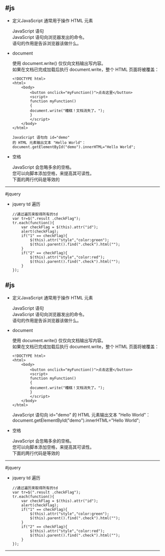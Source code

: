 #js            
-------------------------------------------------------------------------------------------------------              
* 定义JavaScript 通常用于操作 HTML 元素               
            
	JavaScript 语句              
	JavaScript 语句向浏览器发出的命令。              
	语句的作用是告诉浏览器该做什么。              
* document	            
            
	使用 document.write() 仅仅向文档输出写内容。            
	如果在文档已完成加载后执行 document.write，整个 HTML 页面将被覆盖：            
	            
	```            
	<!DOCTYPE html>            
	<html>            
		<body>            
			<button onclick="myFunction()">点击这里</button>            
			<script>            
			function myFunction()            
			{            
			document.write("糟糕！文档消失了。");            
			}            
			</script>            
		</body>            
	</html>            
            
	JavaScript 语句向 id="demo"             
	的 HTML 元素输出文本 "Hello World"：            
	document.getElementById("demo").innerHTML="Hello World";            
	```            
            
* 空格                
            
	JavaScript 会忽略多余的空格。            
	您可以向脚本添加空格，来提高其可读性。            
	下面的两行代码是等效的            
            
------------------------------------------------------------------------------------------------------------            
#jquery            
            
* jquery td 遍历            
	```            
	//通过遍历来取得所有的td            
	var tr=$(".result .checkFlag");            
	tr.each(function(){            
		var checkFlag = $(this).attr("id");            
		alert(checkFlag);            
		if("1" == checkFlag){            
			$(this).attr("style","color:green");            
			$(this).parent().find(".check").html("");            
		}             
		if("2" == checkFlag){            
			$(this).attr("style","color:red");            
			$(this).parent().find(".check").html("");            
		}             
	});            
	```            
#js
-------------------------------------------------------------------------------------------------------  
* 定义JavaScript 通常用于操作 HTML 元素   

	JavaScript 语句   
	JavaScript 语句向浏览器发出的命令。    
	语句的作用是告诉浏览器该做什么。    
* document	

	使用 document.write() 仅仅向文档输出写内容。  
	如果在文档已完成加载后执行 document.write，整个 HTML 页面将被覆盖：    
	
	```
	<!DOCTYPE html>
	<html>
		<body>
			<button onclick="myFunction()">点击这里</button>
			<script>
			function myFunction()
			{
			document.write("糟糕！文档消失了。");
			}
			</script>
		</body>
	</html>
	```
	JavaScript 语句向 id="demo" 
	的 HTML 元素输出文本 "Hello World"：
	document.getElementById("demo").innerHTML="Hello World";
	

* 空格    

	JavaScript 会忽略多余的空格。  
	您可以向脚本添加空格，来提高其可读性。  
	下面的两行代码是等效的  

------------------------------------------------------------------------------------------------------------
#jquery

* jquery td 遍历  

	```
	//通过遍历来取得所有的td
	var tr=$(".result .checkFlag");
	tr.each(function(){
		var checkFlag = $(this).attr("id");
		alert(checkFlag);
		if("1" == checkFlag){
			$(this).attr("style","color:green");
			$(this).parent().find(".check").html("");
		} 
		if("2" == checkFlag){
			$(this).attr("style","color:red");
			$(this).parent().find(".check").html("");
		} 
	});
	```

---------------------------------------------------------------------------------------------------------------
